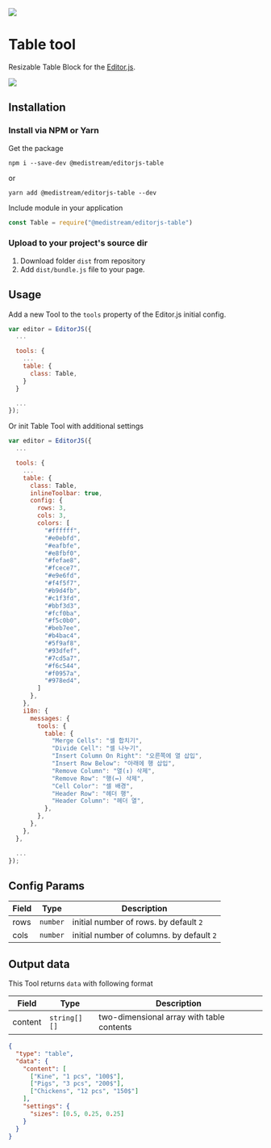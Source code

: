 ![](https://badgen.net/badge/Editor.js/v2.0/blue)

# Table tool

Resizable Table Block for the [Editor.js](https://editorjs.io).

![](https://res.cloudinary.com/ddulqhyfu/image/upload/v1621586778/github/editorjs-resizable-table-1.png)

## Installation

### Install via NPM or Yarn

Get the package

```shell
npm i --save-dev @medistream/editorjs-table
```

or

```shell
yarn add @medistream/editorjs-table --dev
```

Include module in your application

```javascript
const Table = require("@medistream/editorjs-table")
```

### Upload to your project's source dir

1. Download folder `dist` from repository
2. Add `dist/bundle.js` file to your page.

## Usage

Add a new Tool to the `tools` property of the Editor.js initial config.

```javascript
var editor = EditorJS({
  ...

  tools: {
    ...
    table: {
      class: Table,
    }
  }

  ...
});
```

Or init Table Tool with additional settings

```javascript
var editor = EditorJS({
  ...

  tools: {
    ...
    table: {
      class: Table,
      inlineToolbar: true,
      config: {
        rows: 3,
        cols: 3,
        colors: [
          "#ffffff",
          "#e0ebfd",
          "#eafbfe",
          "#e8fbf0",
          "#fefae8",
          "#fcece7",
          "#e9e6fd",
          "#f4f5f7",
          "#b9d4fb",
          "#c1f3fd",
          "#bbf3d3",
          "#fcf0ba",
          "#f5c0b0",
          "#beb7ee",
          "#b4bac4",
          "#5f9af8",
          "#93dfef",
          "#7cd5a7",
          "#f6c544",
          "#f0957a",
          "#978ed4",
        ]
      },
    },
    i18n: {
      messages: {
        tools: {
          table: {
            "Merge Cells": "셀 합치기",
            "Divide Cell": "셀 나누기",
            "Insert Column On Right": "오른쪽에 열 삽입",
            "Insert Row Below": "아래에 행 삽입",
            "Remove Column": "열(↕) 삭제",
            "Remove Row": "행(↔) 삭제",
            "Cell Color": "셀 배경",
            "Header Row": "헤더 행",
            "Header Column": "헤더 열",
          },
        },
      },
    },
  },

  ...
});
```

## Config Params

| Field | Type     | Description                               |
| ----- | -------- | ----------------------------------------- |
| rows  | `number` | initial number of rows. by default `2`    |
| cols  | `number` | initial number of columns. by default `2` |

## Output data

This Tool returns `data` with following format

| Field   | Type         | Description                               |
| ------- | ------------ | ----------------------------------------- |
| content | `string[][]` | two-dimensional array with table contents |

```json
{
  "type": "table",
  "data": {
    "content": [
      ["Kine", "1 pcs", "100$"],
      ["Pigs", "3 pcs", "200$"],
      ["Chickens", "12 pcs", "150$"]
    ],
    "settings": {
      "sizes": [0.5, 0.25, 0.25]
    }
  }
}
```
